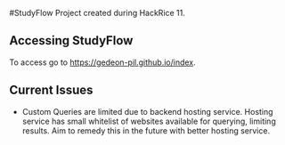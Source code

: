 #StudyFlow
Project created during HackRice 11. 

## Accessing StudyFlow
To access go to <a href="https://gedeon-pil.github.io/index">https://gedeon-pil.github.io/index.

## Current Issues
- Custom Queries are limited due to backend hosting service. Hosting service has small whitelist of websites available for querying, limiting results. Aim to remedy this in the future with better hosting service.